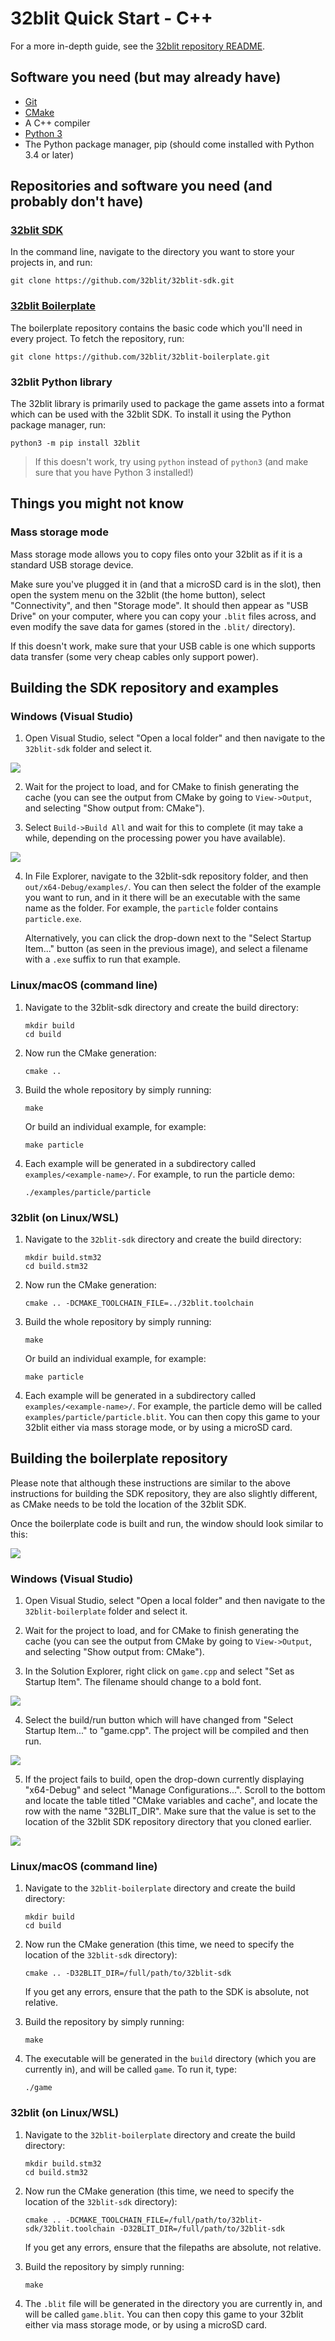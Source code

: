 # 32blit Quick Start - C++

For a more in-depth guide, see the [32blit repository README](https://github.com/32blit/32blit-sdk/blob/master/README.md).

## Software you need (but may already have)

* [Git](https://git-scm.com/)
* [CMake](https://cmake.org/)
* A C++ compiler
* [Python 3](https://www.python.org/)
* The Python package manager, pip (should come installed with Python 3.4 or later)

## Repositories and software you need (and probably don't have)

### [32blit SDK](https://github.com/32blit/32blit-sdk)

In the command line, navigate to the directory you want to store your projects in, and run:

```
git clone https://github.com/32blit/32blit-sdk.git
```

### [32blit Boilerplate](https://github.com/32blit/32blit-boilerplate)

The boilerplate repository contains the basic code which you'll need in every project. To fetch the repository, run:

```
git clone https://github.com/32blit/32blit-boilerplate.git
```

<!-- > GitHub also allows you to create a new repository from a template, which is particularly helpful if you want to store your code on GitHub. To do this, navigate to the repository webpage and click the "Use this template" button. -->

### 32blit Python library

The 32blit library is primarily used to package the game assets into a format which can be used with the 32blit SDK. To install it using the Python package manager, run:

```
python3 -m pip install 32blit
```

> If this doesn't work, try using `python` instead of `python3` (and make sure that you have Python 3 installed!)

## Things you might not know

### Mass storage mode

Mass storage mode allows you to copy files onto your 32blit as if it is a standard USB storage device.

Make sure you've plugged it in (and that a microSD card is in the slot), then open the system menu on the 32blit (the home button), select "Connectivity", and then "Storage mode". It should then appear as "USB Drive" on your computer, where you can copy your `.blit` files across, and even modify the save data for games (stored in the `.blit/` directory).

If this doesn't work, make sure that your USB cable is one which supports data transfer (some very cheap cables only support power).

## Building the SDK repository and examples

### Windows (Visual Studio)

1. Open Visual Studio, select "Open a local folder" and then navigate to the `32blit-sdk` folder and select it.

![](visual-studio-start.png)

2. Wait for the project to load, and for CMake to finish generating the cache (you can see the output from CMake by going to `View->Output`, and selecting "Show output from: CMake").

3. Select `Build->Build All` and wait for this to complete (it may take a while, depending on the processing power you have available).

![](visual-studio-build-all.png)

4. In File Explorer, navigate to the 32blit-sdk repository folder, and then `out/x64-Debug/examples/`. You can then select the folder of the example you want to run, and in it there will be an executable with the same name as the folder. For example, the `particle` folder contains `particle.exe`.

   Alternatively, you can click the drop-down next to the "Select Startup Item..." button (as seen in the previous image), and select a filename with a `.exe` suffix to run that example.

### Linux/macOS (command line)

1. Navigate to the 32blit-sdk directory and create the build directory:

   ```
   mkdir build
   cd build
   ```

2. Now run the CMake generation:

   ```
   cmake ..
   ```

3. Build the whole repository by simply running:

   ```
   make
   ```

   Or build an individual example, for example:

   ```
   make particle
   ```

4. Each example will be generated in a subdirectory called `examples/<example-name>/`. For example, to run the particle demo:

   ```
   ./examples/particle/particle
   ```

### 32blit (on Linux/WSL)

1. Navigate to the `32blit-sdk` directory and create the build directory:

   ```
   mkdir build.stm32
   cd build.stm32
   ```

2. Now run the CMake generation:

   ```
   cmake .. -DCMAKE_TOOLCHAIN_FILE=../32blit.toolchain
   ```

3. Build the whole repository by simply running:

   ```
   make
   ```

   Or build an individual example, for example:

   ```
   make particle
   ```

4. Each example will be generated in a subdirectory called `examples/<example-name>/`. For example, the particle demo will be called `examples/particle/particle.blit`. You can then copy this game to your 32blit either via mass storage mode, or by using a microSD card.

## Building the boilerplate repository

Please note that although these instructions are similar to the above instructions for building the SDK repository, they are also slightly different, as CMake needs to be told the location of the 32blit SDK.

Once the boilerplate code is built and run, the window should look similar to this:

![](boilerplate-running.png)

### Windows (Visual Studio)

1. Open Visual Studio, select "Open a local folder" and then navigate to the `32blit-boilerplate` folder and select it.

2. Wait for the project to load, and for CMake to finish generating the cache (you can see the output from CMake by going to `View->Output`, and selecting "Show output from: CMake").

3. In the Solution Explorer, right click on `game.cpp` and select "Set as Startup Item". The filename should change to a bold font.

![](visual-studio-set-as-startup-item.png)

4. Select the build/run button which will have changed from "Select Startup Item..." to "game.cpp". The project will be compiled and then run.

![](visual-studio-build-and-run.png)

5. If the project fails to build, open the drop-down currently displaying "x64-Debug" and select "Manage Configurations...". Scroll to the bottom and locate the table titled "CMake variables and cache", and locate the row with the name "32BLIT_DIR". Make sure that the value is set to the location of the 32blit SDK repository directory that you cloned earlier.

![](cmake-settings-json.png)

### Linux/macOS (command line)

1. Navigate to the `32blit-boilerplate` directory and create the build directory:

   ```
   mkdir build
   cd build
   ```

2. Now run the CMake generation (this time, we need to specify the location of the `32blit-sdk` directory):

   ```
   cmake .. -D32BLIT_DIR=/full/path/to/32blit-sdk
   ```

   If you get any errors, ensure that the path to the SDK is absolute, not relative.

3. Build the repository by simply running:

   ```
   make
   ```

4. The executable will be generated in the `build` directory (which you are currently in), and will be called `game`. To run it, type:

   ```
   ./game
   ```

### 32blit (on Linux/WSL)

1. Navigate to the `32blit-boilerplate` directory and create the build directory:

   ```
   mkdir build.stm32
   cd build.stm32
   ```

2. Now run the CMake generation (this time, we need to specify the location of the `32blit-sdk` directory):

   ```
   cmake .. -DCMAKE_TOOLCHAIN_FILE=/full/path/to/32blit-sdk/32blit.toolchain -D32BLIT_DIR=/full/path/to/32blit-sdk
   ```
   
   If you get any errors, ensure that the filepaths are absolute, not relative.

3. Build the repository by simply running:

   ```
   make
   ```

4. The `.blit` file will be generated in the directory you are currently in, and will be called `game.blit`. You can then copy this game to your 32blit either via mass storage mode, or by using a microSD card.